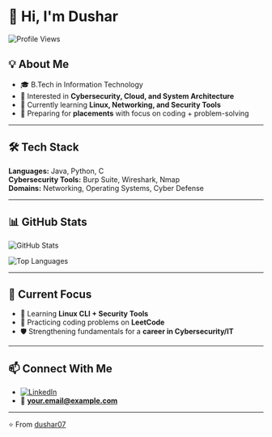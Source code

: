 # 👋 Hi, I'm Dushar  

![Profile Views](https://komarev.com/ghpvc/?username=dushar07&color=blue)

## 💡 About Me  
- 🎓 B.Tech in Information Technology  
- 🔐 Interested in **Cybersecurity, Cloud, and System Architecture**  
- 🌱 Currently learning **Linux, Networking, and Security Tools**  
- 🚀 Preparing for **placements** with focus on coding + problem-solving  

---

## 🛠️ Tech Stack  
**Languages:** Java, Python, C  
**Cybersecurity Tools:** Burp Suite, Wireshark, Nmap  
**Domains:** Networking, Operating Systems, Cyber Defense  

---

## 📊 GitHub Stats  
![GitHub Stats](https://github-readme-stats.vercel.app/api?username=dushar07&show_icons=true&theme=radical)  

![Top Languages](https://github-readme-stats.vercel.app/api/top-langs/?username=dushar07&layout=compact&theme=radical)  

---

## 🌟 Current Focus  
- 🔎 Learning **Linux CLI + Security Tools**  
- 🧩 Practicing coding problems on **LeetCode**  
- 🛡️ Strengthening fundamentals for a **career in Cybersecurity/IT**  

---

## 📫 Connect With Me  
- [![LinkedIn](https://img.shields.io/badge/LinkedIn-blue?style=flat&logo=linkedin)](https://www.linkedin.com/in/dushar-b-a1aa17372)  
- 📧 **your.email@example.com**  

---

⭐ From [dushar07](https://github.com/dushar07)
